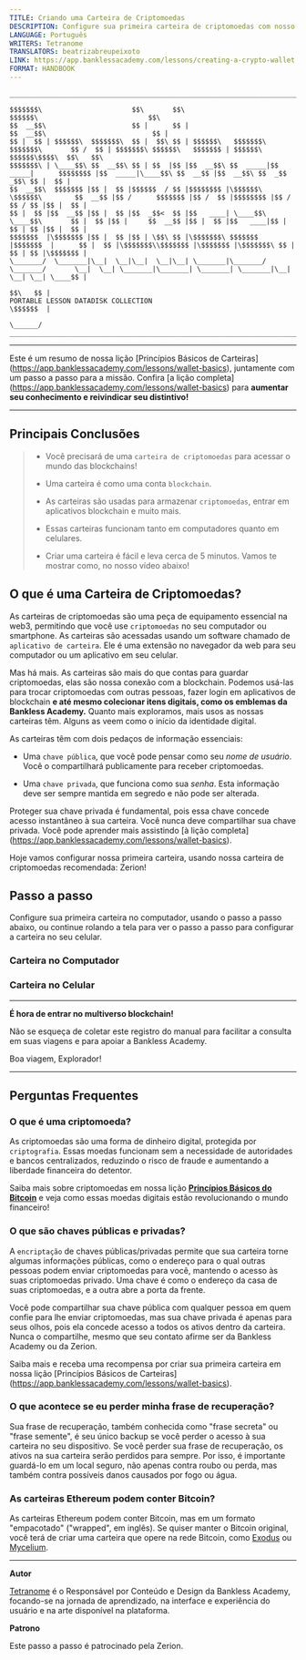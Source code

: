 ```yaml
---
TITLE: Criando uma Carteira de Criptomoedas
DESCRIPTION: Configure sua primeira carteira de criptomoedas com nosso passo a passo.
LANGUAGE: Português
WRITERS: Tetranome
TRANSLATORS: beatrizabreupeixoto
LINK: https://app.banklessacademy.com/lessons/creating-a-crypto-wallet
FORMAT: HANDBOOK
---
```


```
__________________________________________________________________________________________________________________________________________________________

$$$$$$$\                      $$\       $$\                                      $$$$$$\                           $$\                                   
$$  __$$\                     $$ |      $$ |                                    $$  __$$\                          $$ |                                  
$$ |  $$ | $$$$$$\  $$$$$$$\  $$ |  $$\ $$ | $$$$$$\   $$$$$$$\  $$$$$$$\       $$ /  $$ | $$$$$$$\ $$$$$$\   $$$$$$$ | $$$$$$\  $$$$$$\$$$$\  $$\   $$\ 
$$$$$$$\ | \____$$\ $$  __$$\ $$ | $$  |$$ |$$  __$$\ $$  _____|$$  _____|      $$$$$$$$ |$$  _____|\____$$\ $$  __$$ |$$  __$$\ $$  _$$  _$$\ $$ |  $$ |
$$  __$$\  $$$$$$$ |$$ |  $$ |$$$$$$  / $$ |$$$$$$$$ |\$$$$$$\  \$$$$$$\        $$  __$$ |$$ /      $$$$$$$ |$$ /  $$ |$$$$$$$$ |$$ / $$ / $$ |$$ |  $$ |
$$ |  $$ |$$  __$$ |$$ |  $$ |$$  _$$<  $$ |$$   ____| \____$$\  \____$$\       $$ |  $$ |$$ |     $$  __$$ |$$ |  $$ |$$   ____|$$ | $$ | $$ |$$ |  $$ |
$$$$$$$  |\$$$$$$$ |$$ |  $$ |$$ | \$$\ $$ |\$$$$$$$\ $$$$$$$  |$$$$$$$  |      $$ |  $$ |\$$$$$$$\\$$$$$$$ |\$$$$$$$ |\$$$$$$$\ $$ | $$ | $$ |\$$$$$$$ |
\_______/  \_______|\__|  \__|\__|  \__|\__| \_______|\_______/ \_______/       \__|  \__| \_______|\_______| \_______| \_______|\__| \__| \__| \____$$ |
                                                                                                                                               $$\   $$ |
PORTABLE LESSON DATADISK COLLECTION                                                                                                            \$$$$$$  |
                                                                                                                                                \______/
__________________________________________________________________________________________________________________________________________________________
```

---

Este é um resumo de nossa lição [Princípios Básicos de Carteiras] (https://app.banklessacademy.com/lessons/wallet-basics), juntamente com um passo a passo para a missão. Confira [a lição completa] (https://app.banklessacademy.com/lessons/wallet-basics) para **aumentar seu conhecimento e reivindicar seu distintivo!**

---

## Principais Conclusões

> - Você precisará de uma `carteira de criptomoedas` para acessar o mundo das blockchains!
>
> - Uma carteira é como uma conta `blockchain`.
>
> - As carteiras são usadas para armazenar `criptomoedas`, entrar em aplicativos blockchain e muito mais.
>
> - Essas carteiras funcionam tanto em computadores quanto em celulares.
>
> - Criar uma carteira é fácil e leva cerca de 5 minutos. Vamos te mostrar como, no nosso vídeo abaixo!

## O que é uma Carteira de Criptomoedas?

As carteiras de criptomoedas são uma peça de equipamento essencial na web3, permitindo que você use `criptomoedas` no seu computador ou smartphone. As carteiras são acessadas usando um software chamado de `aplicativo de carteira`. Ele é uma extensão no navegador da web para seu computador ou um aplicativo em seu celular.

Mas há mais. As carteiras são mais do que contas para guardar criptomoedas, elas são nossa conexão com a blockchain. Podemos usá-las para trocar criptomoedas com outras pessoas, fazer login em aplicativos de blockchain **e até mesmo colecionar itens digitais, como os emblemas da Bankless Academy.** Quanto mais exploramos, mais usos as nossas carteiras têm. Alguns as veem como o início da identidade digital.

As carteiras têm com dois pedaços de informação essenciais:

- Uma `chave pública`, que você pode pensar como seu _nome de usuário_. Você o compartilhará publicamente para receber criptomoedas.

- Uma `chave privada`, que funciona como sua _senha_. Esta informação deve ser sempre mantida em segredo e não pode ser alterada.

Proteger sua chave privada é fundamental, pois essa chave concede acesso instantâneo à sua carteira. Você nunca deve compartilhar sua chave privada. Você pode aprender mais assistindo [à lição completa] (https://app.banklessacademy.com/lessons/wallet-basics).

Hoje vamos configurar nossa primeira carteira, usando nossa carteira de criptomoedas recomendada: Zerion!

## Passo a passo

Configure sua primeira carteira no computador, usando o passo a passo abaixo, ou continue rolando a tela para ver o passo a passo para configurar a carteira no seu celular.

### Carteira no Computador



### Carteira no Celular



---

**É hora de entrar no multiverso blockchain!**

Não se esqueça de coletar este registro do manual para facilitar a consulta em suas viagens e para apoiar a Bankless Academy.

Boa viagem, Explorador!

---

## Perguntas Frequentes

### O que é uma criptomoeda?

As criptomoedas são uma forma de dinheiro digital, protegida por `criptografia`. Essas moedas funcionam sem a necessidade de autoridades e bancos centralizados, reduzindo o risco de fraude e aumentando a liberdade financeira do detentor.

Saiba mais sobre criptomoedas em nossa lição **[Princípios Básicos do Bitcoin](https://app.banklessacademy.com/lessons/bitcoin-basics)** e veja como essas moedas digitais estão revolucionando o mundo financeiro!

### O que são chaves públicas e privadas?

A `encriptação` de chaves públicas/privadas permite que sua carteira torne algumas informações públicas, como o endereço para o qual outras pessoas podem enviar criptomoedas para você, mantendo o acesso às suas criptomoedas privado. Uma chave é como o endereço da casa de suas criptomoedas, e a outra abre a porta da frente.

Você pode compartilhar sua chave pública com qualquer pessoa em quem confie para lhe enviar criptomoedas, mas sua chave privada é apenas para seus olhos, pois ela concede acesso a todos os ativos dentro da carteira. Nunca o compartilhe, mesmo que seu contato afirme ser da Bankless Academy ou da Zerion.

Saiba mais e receba uma recompensa por criar sua primeira carteira em nossa lição [Princípios Básicos de Carteiras] (https://app.banklessacademy.com/lessons/wallet-basics).

### O que acontece se eu perder minha frase de recuperação?

Sua frase de recuperação, também conhecida como "frase secreta" ou "frase semente", é seu único backup se você perder o acesso à sua carteira no seu dispositivo. Se você perder sua frase de recuperação, os ativos na sua carteira serão perdidos para sempre. Por isso, é importante guardá-lo em um local seguro, não apenas contra roubo ou perda, mas também contra possíveis danos causados por fogo ou água.

### As carteiras Ethereum podem conter Bitcoin?

As carteiras Ethereum podem conter Bitcoin, mas em um formato "empacotado" ("wrapped", em inglês). Se quiser manter o Bitcoin original, você terá de criar uma carteira que opere na rede Bitcoin, como [Exodus](https://www.exodus.com/) ou [Mycelium](https://wallet.mycelium.com/).

---

**Autor**

[Tetranome](https://twitter.com/Tetranome) é o Responsável por Conteúdo e Design da Bankless Academy, focando-se na jornada de aprendizado, na interface e experiência do usuário e na arte disponível na plataforma.

**Patrono**

Este passo a passo é patrocinado pela Zerion.
